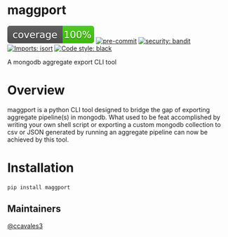 # maggport

![Coverage Report](./badges/coverage.svg)
[![pre-commit](https://img.shields.io/badge/pre--commit-enabled-brightgreen?logo=pre-commit&logoColor=white)](https://github.com/pre-commit/pre-commit)
[![security: bandit](https://img.shields.io/badge/security-bandit-yellow.svg)](https://github.com/PyCQA/bandit)
[![Imports: isort](https://img.shields.io/badge/%20imports-isort-%231674b1?style=flat&labelColor=ef8336)](https://timothycrosley.github.io/isort/)
[![Code style: black](https://img.shields.io/badge/code%20style-black-000000.svg)](https://github.com/psf/black)

A mongodb aggregate export CLI tool

# Overview

maggport is a python CLI tool designed to bridge the gap of exporting aggregate pipeline(s) in mongodb. What used to be feat accomplished by writing your own shell script or exporting a custom mongodb collection to csv or JSON generated by running an aggregate pipeline can now be achieved by this tool.

# Installation

```
pip install maggport
```

## Maintainers

[@ccavales3](https://github.com/ccavales3)
